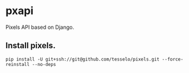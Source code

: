 # pxapi
Pixels API based on Django.

## Install pixels.
```
pip install -U git+ssh://git@github.com/tesselo/pixels.git --force-reinstall --no-deps
```
